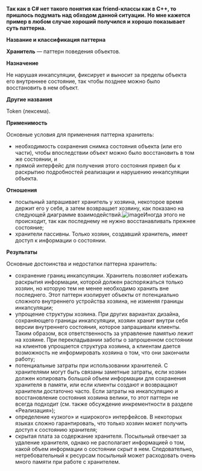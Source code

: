 ﻿**Так как в C# нет такого понятия как friend-классы как в C++, то пришлось подумать над обходом данной ситуации.**
**Но мне кажется пример в любом случае хороший получился и хорошо показывает суть паттерна.**

**Название и классификация паттерна﻿**
 
﻿**Хранитель﻿** — паттерн поведения объектов.
 
﻿**Назначение﻿**
 
Не нарушая инкапсуляции, фиксирует и выносит за пределы объекта его внутреннее состояние, так чтобы позднее можно было восстановить в нем объект.

﻿**Другие названия﻿**
 
Token (лексема).

﻿**Применимость﻿**
 
Основные условия для применения паттерна хранитель:
* необходимость сохранения снимка состояния объекта (или его части), чтобы впоследствии объект можно было восстановить в том же состоянии, и
* прямой интерфейс для получения этого состояния привел бы к раскрытию подробностей реализации и нарушению инкапсуляции объекта.

﻿**Отношения﻿**
 
* посыльный запрашивает хранитель у хозяина, некоторое время держит его у себя, а затем возвращает хозяину, как показано на следующей диаграмме взаимодействий.![image](https://github.com/user-attachments/assets/da477efe-b287-470b-b886-66874bafa2bb)Иногда этого не происходит, так как последнему не нужно восстанавливать прежнее состояние;
* хранители пассивны. Только хозяин, создавший хранитель, имеет доступ к информации о состоянии.

﻿**Результаты﻿**
 
Основные достоинства и недостатки паттерна хранитель:
* сохранение границ инкапсуляции. Хранитель позволяет избежать раскрытия информации, которой должен распоряжаться только хозяин, но которую тем не менее необходимо хранить вне последнего. Этот паттерн изолирует объекты от потенциально сложного внутреннего устройства хозяина, не изменяя границы инкапсуляции;
* упрощение структуры хозяина. При других вариантах дизайна, сохраняющего границы инкапсуляции, хозяин хранит внутри себя версии внутреннего состояния, которое запрашивали клиенты. Таким образом, вся ответственность за управление памятью лежит на хозяине. При перекладывании заботы о запрошенном состоянии на клиентов упрощается структура хозяина, а клиентам дается возможность не информировать хозяина о том, что они закончили работу;
* потенциальные затраты при использовании хранителей. С хранителями могут быть связаны заметные затраты, если хозяин должен копировать большой объем информации для сохранения хранителя в памяти, или если клиенты создают и возвращают хранители достаточно часто. Если затраты на инкапсуляцию и восстановление состояния хозяина велики, то этот паттерн не всегда подходит (см. также обсуждение инкрементности в разделе «Реализация»);
* определение «узкого» и «широкого» интерфейсов. В некоторых языках сложно гарантировать, что только хозяин может получить доступ к состоянию хранителя;
* скрытая плата за содержание хранителя. Посыльный отвечает за удаление хранителя, однако не располагает информацией о том, какой объем информации о состоянии скрыт в нем. Следовательно, нетребовательный к ресурсам посыльный может расходовать очень много памяти при работе с хранителем.
